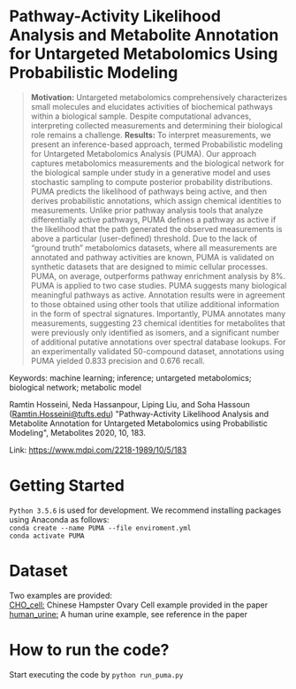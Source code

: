 # Pathway-Activity Likelihood Analysis and Metabolite Annotation for Untargeted Metabolomics Using Probabilistic Modeling

> **Motivation:** Untargeted metabolomics comprehensively characterizes small molecules and elucidates activities of biochemical pathways within a biological sample. Despite computational advances, interpreting collected measurements and determining their biological role remains a challenge. 
**Results:** To interpret measurements, we present an inference-based approach, termed Probabilistic modeling for Untargeted Metabolomics Analysis (PUMA). Our approach captures metabolomics measurements and the biological network for the biological sample under study in a generative model and uses stochastic sampling to compute posterior probability distributions. PUMA predicts the likelihood of pathways being active, and then derives probabilistic annotations, which assign chemical identities to measurements. Unlike prior pathway analysis tools that analyze differentially active pathways, PUMA defines a pathway as active if the likelihood that the path generated the observed measurements is above a particular (user-defined) threshold. Due to the lack of “ground truth” metabolomics datasets, where all measurements are annotated and pathway activities are known, PUMA is validated on synthetic datasets that are designed to mimic cellular processes. PUMA, on average, outperforms pathway enrichment analysis by 8%. PUMA is applied to two case studies. PUMA suggests many biological meaningful pathways as active. Annotation results were in agreement to those obtained using other tools that utilize additional information in the form of spectral signatures. Importantly, PUMA annotates many measurements, suggesting 23 chemical identities for metabolites that were previously only identified as isomers, and a significant number of additional putative annotations over spectral database lookups. For an experimentally validated 50-compound dataset, annotations using PUMA yielded 0.833 precision and 0.676 recall.

Keywords: machine learning; inference; untargeted metabolomics; biological network; metabolic model

Ramtin Hosseini, Neda Hassanpour, Liping Liu, and Soha Hassoun (Ramtin.Hosseini@tufts.edu) "Pathway-Activity Likelihood Analysis and Metabolite Annotation for Untargeted Metabolomics using Probabilistic Modeling", Metabolites 2020, 10, 183.

Link: https://www.mdpi.com/2218-1989/10/5/183

# Getting Started
`Python 3.5.6` is used for development. We recommend installing packages using Anaconda as follows:<br>
`conda create --name PUMA --file enviroment.yml`<br>
`conda activate PUMA`<br>

# Dataset
Two examples are provided: <br>
[CHO_cell:](data/CHO_cell) Chinese Hampster Ovary Cell example provided in the paper <br>
[human_urine:](data/human_urine) A human urine example, see reference in the paper <br>

# How to run the code?
 Start executing the code by `python run_puma.py`


